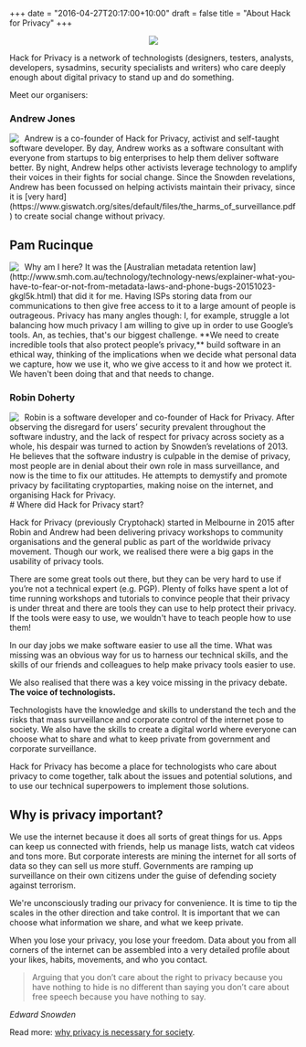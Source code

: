 +++
date = "2016-04-27T20:17:00+10:00"
draft = false
title = "About Hack for Privacy"
+++
<style>
.profile-pic {
    max-width:140px;
    margin-right:10px;
    float: left;
}
</style>

<div class="row" style="text-align: center;">
  <div class="col-md-12">
    <a href="https://hackforprivacy.org"><img src="/images/cryptofist.png" class="logo"/></a>
  </div>
</div>

Hack for Privacy is a network of technologists (designers, testers, analysts, developers, sysadmins, security specialists and writers) who care deeply enough about digital privacy to stand up and do something.

Meet our organisers:

### Andrew Jones
<img src="/images/andrew.jpg" class="profile-pic" />
Andrew is a co-founder of Hack for Privacy, activist and self-taught software developer. By day, Andrew works as a software consultant with everyone from startups to big enterprises to help them deliver software better. By night, Andrew helps other activists leverage technology to amplify their voices in their fights for social change. Since the Snowden revelations, Andrew has been focussed on helping activists maintain their privacy, since it is [very hard](https://www.giswatch.org/sites/default/files/the_harms_of_surveillance.pdf) to create social change without privacy.

## Pam Rucinque
<img src="/images/pam.png"  class="profile-pic" />
Why am I here? It was the [Australian metadata retention law](http://www.smh.com.au/technology/technology-news/explainer-what-you-have-to-fear-or-not-from-metadata-laws-and-phone-bugs-20151023-gkgl5k.html) that did it for me. Having ISPs storing data from our communications to then give free access to it to a large amount of people is outrageous. Privacy has many angles though: I, for example, struggle a lot balancing how much privacy I am willing to give up in order to use Google’s tools. An, as techies, that's our biggest challenge. **We need to create incredible tools that also protect people’s privacy,** build software in an ethical way, thinking of the implications when we decide what personal data we capture, how we use it, who we give access to it and how we protect it. We haven't been doing that and that needs to change.

### Robin Doherty
<img src="/images/robin.jpg"  class="profile-pic" />
Robin is a software developer and co-founder of Hack for Privacy. After observing the disregard for users’ security prevalent throughout the software industry, and the lack of respect for privacy across society as a whole, his despair was turned to action by Snowden’s revelations of 2013. He believes that the software industry is culpable in the demise of privacy, most people are in denial about their own role in mass surveillance, and now is the time to fix our attitudes. He attempts to demystify and promote privacy by facilitating cryptoparties, making noise on the internet, and organising Hack for Privacy.

<br/>
# Where did Hack for Privacy start?

Hack for Privacy (previously Cryptohack) started in Melbourne in 2015 after Robin and Andrew had been delivering privacy workshops to community organisations and the general public as part of the worldwide privacy movement. Though our work, we realised there were a big gaps in the usability of privacy tools.

There are some great tools out there, but they can be very hard to use if you’re not a technical expert (e.g. PGP). Plenty of folks have spent a lot of time running workshops and tutorials to convince people that their privacy is under threat and there are tools they can use to help protect their privacy. If the tools were easy to use, we wouldn't have to teach people how to use them!

In our day jobs we make software easier to use all the time. What was missing was an obvious way for us to harness our technical skills, and the skills of our friends and colleagues to help make privacy tools easier to use.

We also realised that there was a key voice missing in the privacy debate. __The voice of technologists.__

Technologists have the knowledge and skills to understand the tech and the risks that mass surveillance and corporate control of the internet pose to society. We also have the skills to create a digital world where everyone can choose what to share and what to keep private from government and corporate surveillance.

Hack for Privacy has become a place for technologists who care about privacy to come together, talk about the issues and potential solutions, and to use our technical superpowers to implement those solutions.

## Why is privacy important?

We use the internet because it does all sorts of great things for us. Apps can keep us connected with friends, help us manage lists, watch cat videos and tons more. But corporate interests are mining the internet for all sorts of data so they can sell us more stuff. Governments are ramping up surveillance on their own citizens under the guise of defending society against terrorism.

We're unconsciously trading our privacy for convenience. It is time to tip the scales in the other direction and take control. It is important that we can choose what information we share, and what we keep private.

When you lose your privacy, you lose your freedom. Data about you from all corners of the internet can be assembled into a very detailed profile about your likes, habits, movements, and who you contact.

> Arguing that you don’t care about the right to privacy because you have nothing to hide is no different than saying you don’t care about free speech because you have nothing to say.

_Edward Snowden_

Read more: [why privacy is necessary for society](https://robindoherty.com/2016/01/06/nothing-to-hide.html).
